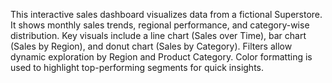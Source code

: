 This interactive sales dashboard visualizes data from a fictional Superstore.
It shows monthly sales trends, regional performance, and category-wise distribution.
Key visuals include a line chart (Sales over Time), bar chart (Sales by Region), and donut chart (Sales by Category).
Filters allow dynamic exploration by Region and Product Category.
Color formatting is used to highlight top-performing segments for quick insights.

